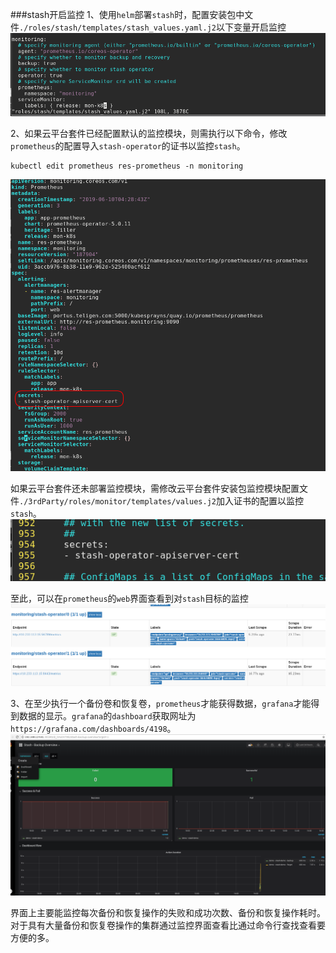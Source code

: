 ###stash开启监控
1、使用```helm```部署```stash```时，配置安装包中文件```./roles/stash/templates/stash_values.yaml.j2```以下变量开启监控
![03](./stash/monitoring03.png "03")

2、如果云平台套件已经配置默认的监控模块，则需执行以下命令，修改```prometheus```的配置导入```stash-operator```的证书以监控```stash```。
```
kubectl edit prometheus res-prometheus -n monitoring
```
![04](./stash/monitoring04.png "04")

如果云平台套件还未部署监控模块，需修改云平台套件安装包监控模块配置文件```./3rdParty/roles/monitor/templates/values.j2```加入证书的配置以监控```stash```。
![05](./stash/monitoring05.png "05")

至此，可以在```prometheus```的```web```界面查看到对```stash```目标的监控
![01](./stash/monitoring01.png "01")

3、在至少执行一个备份卷和恢复卷，```prometheus```才能获得数据，```grafana```才能得到数据的显示。```grafana```的```dashboard```获取网址为```https://grafana.com/dashboards/4198```。
![02](./stash/monitoring02.png "02")

界面上主要能监控每次备份和恢复操作的失败和成功次数、备份和恢复操作耗时。对于具有大量备份和恢复卷操作的集群通过监控界面查看比通过命令行查找查看要方便的多。